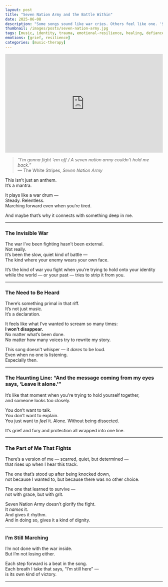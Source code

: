 ```yaml
---
layout: post
title: "Seven Nation Army and the Battle Within"
date: 2025-06-08
description: "Some songs sound like war cries. Others feel like one. 'Seven Nation Army' speaks to the hidden battle of staying true to yourself in a world that wants to pull you apart."
thumbnail: /images/posts/seven-nation-army.jpg
tags: [music, identity, trauma, emotional-resilience, healing, defiance]
emotions: [grief, resilience]
categories: [music-therapy]
---
```


<div class="video-wrapper">
  <iframe width="100%" height="315" src="https://www.youtube.com/embed/0J2QdDbelmY" frameborder="0" allowfullscreen></iframe>
</div>

> *“I’m gonna fight ‘em off / A seven nation army couldn’t hold me back.”*  
> — The White Stripes, *Seven Nation Army*

This isn’t just an anthem.  
It’s a mantra.

It plays like a war drum —  
Steady. Relentless.  
Marching forward even when you’re tired.

And maybe that’s why it connects with something deep in me.

---

### The Invisible War

The war I’ve been fighting hasn’t been external.  
Not really.  
It’s been the slow, quiet kind of battle —  
The kind where your enemy wears your own face.

It’s the kind of war you fight when you’re trying to hold onto your identity  
while the world — or your past — tries to strip it from you.

---

### The Need to Be Heard

There’s something primal in that riff.  
It’s not just music.  
It’s a declaration.

It feels like what I’ve wanted to scream so many times:  
**I won’t disappear.**  
No matter what’s been done.  
No matter how many voices try to rewrite my story.

This song doesn't whisper — it *dares* to be loud.  
Even when no one is listening.  
Especially then.

---

### The Haunting Line: “And the message coming from my eyes says, ‘Leave it alone.’”

It’s like that moment when you're trying to hold yourself together,  
and someone looks too closely.

You don’t want to talk.  
You don’t want to explain.  
You just want to *feel* it. Alone. Without being dissected.

It’s grief and fury and protection all wrapped into one line.

---

### The Part of Me That Fights

There’s a version of me — scarred, quiet, but determined —  
that rises up when I hear this track.

The one that’s stood up after being knocked down,  
not because I wanted to, but because there was no other choice.

The one that learned to survive —  
not with grace, but with grit.

Seven Nation Army doesn’t glorify the fight.  
It *names* it.  
And gives it rhythm.  
And in doing so, gives it a kind of dignity.

---

### I’m Still Marching

I’m not done with the war inside.  
But I’m not losing either.

Each step forward is a beat in the song.  
Each breath I take that says, “I’m still here” —  
is its own kind of victory.

---
